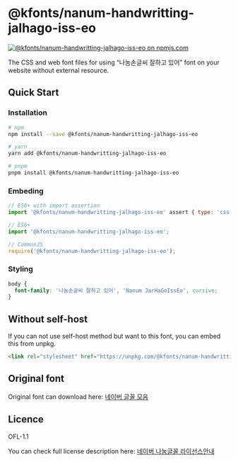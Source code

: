 # @kfonts/nanum-handwritting-jalhago-iss-eo

[![@kfonts/nanum-handwritting-jalhago-iss-eo on npmjs.com](https://img.shields.io/npm/v/%40kfonts%2Fnanum-handwritting-jalhago-iss-eo)](https://www.npmjs.com/package/@kfonts/nanum-handwritting-jalhago-iss-eo)

The CSS and web font files for using &OpenCurlyDoubleQuote;나눔손글씨 잘하고 있어&CloseCurlyDoubleQuote; font on your website without external resource.

## Quick Start

### Installation

```sh
# npm
npm install --save @kfonts/nanum-handwritting-jalhago-iss-eo

# yarn
yarn add @kfonts/nanum-handwritting-jalhago-iss-eo

# pnpm
pnpm install @kfonts/nanum-handwritting-jalhago-iss-eo
```

### Embeding

```js
// ES6+ with import assertion
import '@kfonts/nanum-handwritting-jalhago-iss-eo' assert { type: 'css' };

// ES6+
import '@kfonts/nanum-handwritting-jalhago-iss-eo';

// CommonJS
require('@kfonts/nanum-handwritting-jalhago-iss-eo');
```

### Styling

```css
body {
  font-family: '나눔손글씨 잘하고 있어', 'Nanum JarHaGoIssEo', cursive;
}
```

## Without self-host

If you can not use self-host method but want to this font, you can embed this from unpkg.

```html
<link rel="stylesheet" href="https://unpkg.com/@kfonts/nanum-handwritting-jalhago-iss-eo/index.css" />
```

## Original font

Original font can download here: [네이버 글꼴 모음](https://hangeul.naver.com/font)

## Licence

OFL-1.1

You can check full license description here: [네이버 나눔글꼴 라이선스안내](https://help.naver.com/service/30016/contents/18088?osType=PC&lang=ko)
